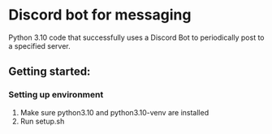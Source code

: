 # Discord bot for messaging

Python 3.10 code that successfully uses a Discord Bot to periodically post to a specified server.

## Getting started:

### Setting up environment

1. Make sure python3.10 and python3.10-venv are installed 
2. Run setup.sh 